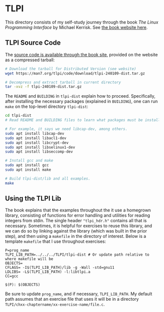 # TLPI

This directory consists of my self-study journey through the book *The Linux Programming Interface*
by Michael Kerrisk. See [the book website here](https://man7.org/tlpi/).

## TLPI Source Code

The [source code is available through the book site](https://man7.org/tlpi/code/index.html),
provided on the website as a compressed tarball:

```bash
# Download the tarball for Distributed Version (see website)
wget https://man7.org/tlpi/code/download/tlpi-240109-dist.tar.gz

# Decompress and extract tarball in current directory
tar -xvz -f tlpi-240109-dist.tar.gz 
```

The `README` and `BUILDING` in `tlpi-dist` explain how to proceed. Specifically,
after installing the necessary packages (explained in `BUILDING`), one can run
`make` on the top-level directory `tlpi-dist`:

```bash
cd tlpi-dist
# Read README and BUILDING files to learn what packages must be installed.

# For example, it says we need libcap-dev, among others.
sudo apt install libcap-dev
sudo apt install libacl1-dev
sudo apt install libcrypt-dev
sudo apt install libselinux1-dev
sudo apt install libseccomp-dev

# Install gcc and make
sudo apt install gcc
sudo apt install make

# Build tlpi-dist/lib and all examples.
make
```

## Using the TLPI Lib

The book explains that the examples throughout the it use a homegrown library, consisting of functions
for error handling and utilities for reading integers from stdin. The single header `"tlpi_hdr.h"`
contains all that is necessary. Sometimes, it is helpful for exercises to reuse this library,
and we can do so by linking against the library (which was built in the prior step), and then using a
`makefile` in the directory of interest. Below is a template `makefile` that I use throughout exercises:

```make
P=prog_name
TLPI_LIB_PATH=../../../TLPI/tlpi-dist # Or update path relative to where makefile will be
OBJECTS=
CFLAGS= -I$(TLPI_LIB_PATH)/lib -g -Wall -std=gnu11
LDLIBS= -L$(TLPI_LIB_PATH) -l:libtlpi.a
CC=gcc

$(P): $(OBJECTS)
```

Be sure to update `prog_name`, and if necessary, `TLPI_LIB_PATH`. My default path assumes that
an exercise file that uses it will be in a directory `TLPI/chxx-chaptername/xx-exercise-name/file.c`.
